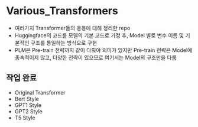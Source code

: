 # Various_Transformers

- 여러가지 Transformer들의 응용에 대해 정리한 repo
- Huggingface의 코드를 모델의 기본 코드로 가정 후, Model 별로 변수 이름 및 기본적인 구조를 통일하는 방식으로 구현
- PLM은 Pre-train 전략까지 같이 다뤄야 의미가 있지만 Pre-train 전략은 Model에 종속적이지 않고, 다양한 전략이 있으므로 여기서는 Model의 구조만을 다룸


## 작업 완료
- Original Transformer   
- Bert Style
- GPT1 Style
- GPT2 Style
- T5 Style

